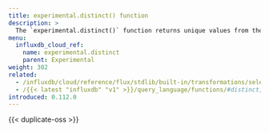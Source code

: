 ```yaml
---
title: experimental.distinct() function
description: >
  The `experimental.distinct()` function returns unique values from the `_value` column.
menu:
  influxdb_cloud_ref:
    name: experimental.distinct
    parent: Experimental
weight: 302
related:
  - /influxdb/cloud/reference/flux/stdlib/built-in/transformations/selectors/distinct/
  - /{{< latest "influxdb" "v1" >}}/query_language/functions/#distinct, InfluxQL – DISTINCT()
introduced: 0.112.0
---
```


{{< duplicate-oss >}}
